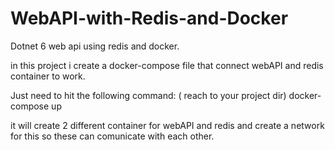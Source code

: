 # WebAPI-with-Redis-and-Docker
Dotnet 6 web api using redis and docker.

in this project i create a docker-compose file that connect webAPI and redis container to work. 

Just need to hit the following command: ( reach to your project dir)
docker-compose up


it will create 2 different container for webAPI and redis and create a network for this so these can comunicate with each other.
